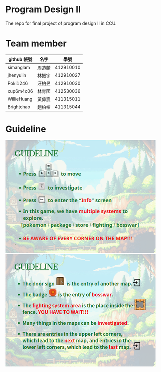 # Program Design II

The repo for final project of program design II in CCU.

# Team member

| github 帳號 | 名字 | 學號 |
| ----- | ----- | ----- |
| simanglam | 周造麟 | 412910010 |
| jhenyulin | 林振宇 | 412910027 | 
| Poki1246 | 汪柏昱 | 412910030 | 
| xup6m4c06 | 林育函 | 412530036 | 
| WillieHuang | 黃偉宸 | 411315011 | 
| Brightchao | 趙柏榕 | 411315044 | 

# Guideline

![image](https://github.com/simanglam/Program_Design_II/blob/map/assets/guideline1.png)
![image](https://github.com/simanglam/Program_Design_II/blob/map/assets/guideline2.png)

